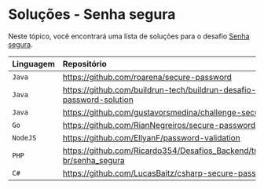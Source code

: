 # Soluções - Senha segura

Neste tópico, você encontrará uma lista de soluções para o desafio [Senha segura](PROBLEM.md).

| Linguagem | Repositório                                      |
|:----------|:-------------------------------------------------|
| `Java`    | https://github.com/roarena/secure-password       |
| `Java`    | https://github.com/buildrun-tech/buildrun-desafio-backend-secure-password-solution |
| `Java`    | https://github.com/gustavorsmedina/challenge-secure-password |
| `Go`      | https://github.com/RianNegreiros/secure-password |
| `NodeJS`  | https://github.com/EllyanF/password-validation   |
| `PHP`     | https://github.com/Ricardo354/Desafios_Backend/tree/main/backend-br/senha_segura |
| `C#`     | https://github.com/LucasBaitz/csharp-secure-password |
